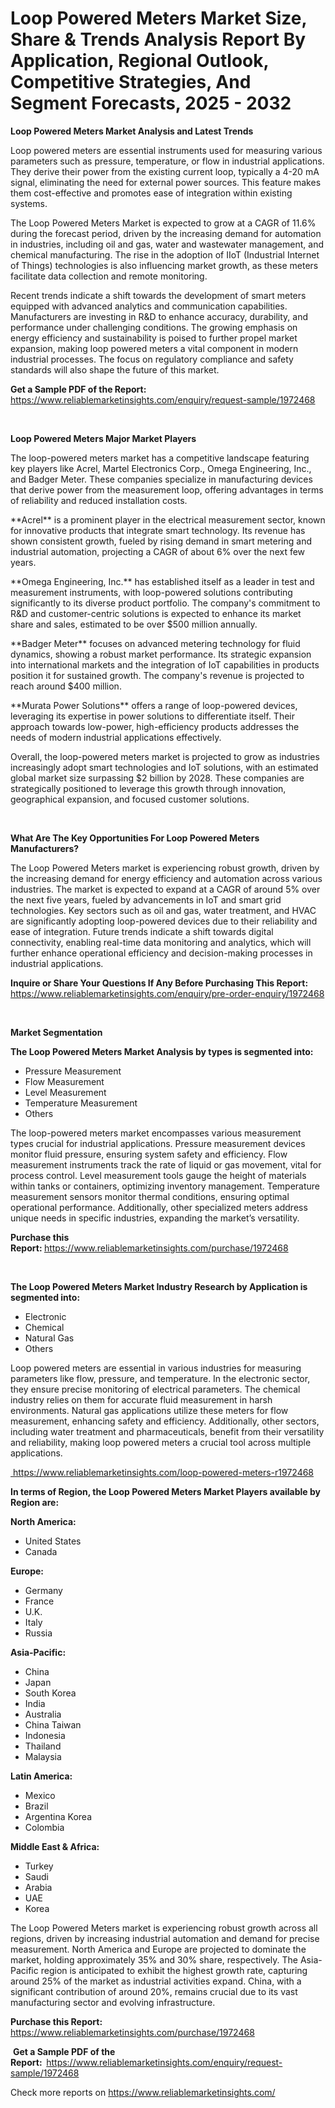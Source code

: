 <p><h1>Loop Powered Meters Market Size, Share & Trends Analysis Report By Application, Regional Outlook, Competitive Strategies, And Segment Forecasts, 2025 - 2032</h1></p><p><strong>Loop Powered Meters Market Analysis and Latest Trends</strong></p>
<p><p>Loop powered meters are essential instruments used for measuring various parameters such as pressure, temperature, or flow in industrial applications. They derive their power from the existing current loop, typically a 4-20 mA signal, eliminating the need for external power sources. This feature makes them cost-effective and promotes ease of integration within existing systems.</p><p>The Loop Powered Meters Market is expected to grow at a CAGR of 11.6% during the forecast period, driven by the increasing demand for automation in industries, including oil and gas, water and wastewater management, and chemical manufacturing. The rise in the adoption of IIoT (Industrial Internet of Things) technologies is also influencing market growth, as these meters facilitate data collection and remote monitoring.</p><p>Recent trends indicate a shift towards the development of smart meters equipped with advanced analytics and communication capabilities. Manufacturers are investing in R&D to enhance accuracy, durability, and performance under challenging conditions. The growing emphasis on energy efficiency and sustainability is poised to further propel market expansion, making loop powered meters a vital component in modern industrial processes. The focus on regulatory compliance and safety standards will also shape the future of this market.</p></p>
<p><strong>Get a Sample PDF of the Report:&nbsp;</strong> <a href="https://www.reliablemarketinsights.com/enquiry/request-sample/1972468?utm_campaign=2240&utm_medium=2&utm_source=Github&utm_content=ia&utm_term=06042025&utm_id=loop-powered-meters">https://www.reliablemarketinsights.com/enquiry/request-sample/1972468</a></p>
<p>&nbsp;</p>
<p><strong>Loop Powered Meters Major Market Players</strong></p>
<p><p>The loop-powered meters market has a competitive landscape featuring key players like Acrel, Martel Electronics Corp., Omega Engineering, Inc., and Badger Meter. These companies specialize in manufacturing devices that derive power from the measurement loop, offering advantages in terms of reliability and reduced installation costs.</p><p>**Acrel** is a prominent player in the electrical measurement sector, known for innovative products that integrate smart technology. Its revenue has shown consistent growth, fueled by rising demand in smart metering and industrial automation, projecting a CAGR of about 6% over the next few years.</p><p>**Omega Engineering, Inc.** has established itself as a leader in test and measurement instruments, with loop-powered solutions contributing significantly to its diverse product portfolio. The company's commitment to R&D and customer-centric solutions is expected to enhance its market share and sales, estimated to be over $500 million annually.</p><p>**Badger Meter** focuses on advanced metering technology for fluid dynamics, showing a robust market performance. Its strategic expansion into international markets and the integration of IoT capabilities in products position it for sustained growth. The company's revenue is projected to reach around $400 million.</p><p>**Murata Power Solutions** offers a range of loop-powered devices, leveraging its expertise in power solutions to differentiate itself. Their approach towards low-power, high-efficiency products addresses the needs of modern industrial applications effectively.</p><p>Overall, the loop-powered meters market is projected to grow as industries increasingly adopt smart technologies and IoT solutions, with an estimated global market size surpassing $2 billion by 2028. These companies are strategically positioned to leverage this growth through innovation, geographical expansion, and focused customer solutions.</p></p>
<p>&nbsp;</p>
<p><strong>What Are The Key Opportunities For Loop Powered Meters Manufacturers?</strong></p>
<p><p>The Loop Powered Meters market is experiencing robust growth, driven by the increasing demand for energy efficiency and automation across various industries. The market is expected to expand at a CAGR of around 5% over the next five years, fueled by advancements in IoT and smart grid technologies. Key sectors such as oil and gas, water treatment, and HVAC are significantly adopting loop-powered devices due to their reliability and ease of integration. Future trends indicate a shift towards digital connectivity, enabling real-time data monitoring and analytics, which will further enhance operational efficiency and decision-making processes in industrial applications.</p></p>
<p><strong>Inquire or Share Your Questions If Any Before Purchasing This Report:</strong> <a href="https://www.reliablemarketinsights.com/enquiry/pre-order-enquiry/1972468?utm_campaign=2240&utm_medium=2&utm_source=Github&utm_content=ia&utm_term=06042025&utm_id=loop-powered-meters">https://www.reliablemarketinsights.com/enquiry/pre-order-enquiry/1972468</a></p>
<p>&nbsp;</p>
<p><strong>Market Segmentation</strong></p>
<p><strong>The Loop Powered Meters Market Analysis by types is segmented into:</strong></p>
<p><ul><li>Pressure Measurement</li><li>Flow Measurement</li><li>Level Measurement</li><li>Temperature Measurement</li><li>Others</li></ul></p>
<p><p>The loop-powered meters market encompasses various measurement types crucial for industrial applications. Pressure measurement devices monitor fluid pressure, ensuring system safety and efficiency. Flow measurement instruments track the rate of liquid or gas movement, vital for process control. Level measurement tools gauge the height of materials within tanks or containers, optimizing inventory management. Temperature measurement sensors monitor thermal conditions, ensuring optimal operational performance. Additionally, other specialized meters address unique needs in specific industries, expanding the market’s versatility.</p></p>
<p><strong>Purchase this Report:&nbsp;</strong><a href="https://www.reliablemarketinsights.com/purchase/1972468?utm_campaign=2240&utm_medium=2&utm_source=Github&utm_content=ia&utm_term=06042025&utm_id=loop-powered-meters">https://www.reliablemarketinsights.com/purchase/1972468</a></p>
<p>&nbsp;</p>
<p><strong>The Loop Powered Meters Market Industry Research by Application is segmented into:</strong></p>
<p><ul><li>Electronic</li><li>Chemical</li><li>Natural Gas</li><li>Others</li></ul></p>
<p><p>Loop powered meters are essential in various industries for measuring parameters like flow, pressure, and temperature. In the electronic sector, they ensure precise monitoring of electrical parameters. The chemical industry relies on them for accurate fluid measurement in harsh environments. Natural gas applications utilize these meters for flow measurement, enhancing safety and efficiency. Additionally, other sectors, including water treatment and pharmaceuticals, benefit from their versatility and reliability, making loop powered meters a crucial tool across multiple applications.</p></p>
<p><a href="https://www.reliablemarketinsights.com/loop-powered-meters-r1972468?utm_campaign=2240&utm_medium=2&utm_source=Github&utm_content=ia&utm_term=06042025&utm_id=loop-powered-meters">&nbsp;https://www.reliablemarketinsights.com/loop-powered-meters-r1972468</a></p>
<p><strong>In terms of Region, the Loop Powered Meters Market Players available by Region are:</strong></p>
<p>
    <p> <strong> North America: </strong>
        <ul>
            <li>United States</li>
            <li>Canada</li>
        </ul>
        </p> 
    <p> <strong> Europe: </strong>
        <ul>
            <li>Germany</li>
            <li>France</li>
            <li>U.K.</li>
            <li>Italy</li>
            <li>Russia</li>
        </ul>
        </p> 
    <p> <strong> Asia-Pacific: </strong>
        <ul>
            <li>China</li>
            <li>Japan</li>
            <li>South Korea</li>
            <li>India</li>
            <li>Australia</li>
            <li>China Taiwan</li>
            <li>Indonesia</li>
            <li>Thailand</li>
            <li>Malaysia</li>
        </ul>
        </p> 
    <p> <strong> Latin America: </strong>
        <ul>
            <li>Mexico</li>
            <li>Brazil</li>
            <li>Argentina Korea</li>
            <li>Colombia</li>
        </ul>
        </p> 
    <p> <strong> Middle East & Africa: </strong>
        <ul>
            <li>Turkey</li>
            <li>Saudi</li>
            <li>Arabia</li>
            <li>UAE</li>
            <li>Korea</li>
        </ul>
    </p>
    </p>
<p><p>The Loop Powered Meters market is experiencing robust growth across all regions, driven by increasing industrial automation and demand for precise measurement. North America and Europe are projected to dominate the market, holding approximately 35% and 30% share, respectively. The Asia-Pacific region is anticipated to exhibit the highest growth rate, capturing around 25% of the market as industrial activities expand. China, with a significant contribution of around 20%, remains crucial due to its vast manufacturing sector and evolving infrastructure.</p></p>
<p><strong>Purchase this Report: </strong><a href="https://www.reliablemarketinsights.com/purchase/1972468?utm_campaign=2240&utm_medium=2&utm_source=Github&utm_content=ia&utm_term=06042025&utm_id=loop-powered-meters">https://www.reliablemarketinsights.com/purchase/1972468</a></p>
<p>&nbsp;<strong>Get a Sample PDF of the Report:&nbsp;&nbsp;</strong><a href="https://www.reliablemarketinsights.com/enquiry/request-sample/1972468?utm_campaign=2240&utm_medium=2&utm_source=Github&utm_content=ia&utm_term=06042025&utm_id=loop-powered-meters">https://www.reliablemarketinsights.com/enquiry/request-sample/1972468</a></p>
<p><strong></strong></p>
<p>Check more reports on <a href="https://www.reliablemarketinsights.com/?utm_campaign=2240&utm_medium=2&utm_source=Github&utm_content=ia&utm_term=06042025&utm_id=loop-powered-meters">https://www.reliablemarketinsights.com/</a></p>